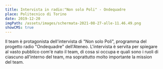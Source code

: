 ```yaml
---
title: Intervista in radio:"Non solo Poli" - Ondequadre
place: Politecnico di Torino
date: 2019-12-20
imgPath: /assets/images/schermata-2021-08-27-alle-11.46.49.png
showCMS: true
---
```

Il team è protagonista dell'intervista di "Non solo Poli", programma del progetto radio "Ondequadre" dell'Ateneo. L'intervista è servita per spiegare al vasto pubblico com'è nato il team, di cosa si occupa e quali sono i ruoli di ciascuno all'interno del team, ma soprattutto molto importante la mission del team.